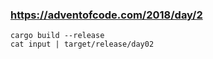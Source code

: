 ### https://adventofcode.com/2018/day/2

```
cargo build --release
cat input | target/release/day02
```
